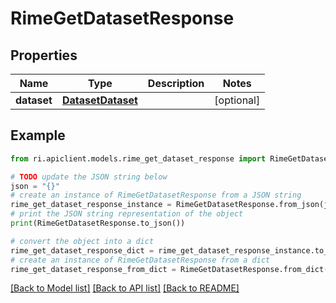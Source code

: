 # RimeGetDatasetResponse


## Properties

Name | Type | Description | Notes
------------ | ------------- | ------------- | -------------
**dataset** | [**DatasetDataset**](DatasetDataset.md) |  | [optional] 

## Example

```python
from ri.apiclient.models.rime_get_dataset_response import RimeGetDatasetResponse

# TODO update the JSON string below
json = "{}"
# create an instance of RimeGetDatasetResponse from a JSON string
rime_get_dataset_response_instance = RimeGetDatasetResponse.from_json(json)
# print the JSON string representation of the object
print(RimeGetDatasetResponse.to_json())

# convert the object into a dict
rime_get_dataset_response_dict = rime_get_dataset_response_instance.to_dict()
# create an instance of RimeGetDatasetResponse from a dict
rime_get_dataset_response_from_dict = RimeGetDatasetResponse.from_dict(rime_get_dataset_response_dict)
```
[[Back to Model list]](../README.md#documentation-for-models) [[Back to API list]](../README.md#documentation-for-api-endpoints) [[Back to README]](../README.md)

